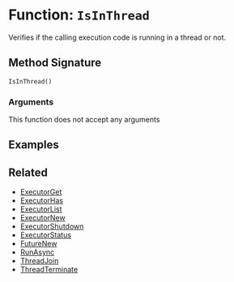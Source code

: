 [comment]: # (Note: This documentation is generated dynamically in the build process.  To modify the contents, change the javadoc on the _invoke method of the BIF class)

# Function: `IsInThread`

Verifies if the calling execution code is running in a thread or not.

## Method Signature

```
IsInThread()
```

### Arguments

This function does not accept any arguments

## Examples



## Related

  * [ExecutorGet](./ExecutorGet.md)
  * [ExecutorHas](./ExecutorHas.md)
  * [ExecutorList](./ExecutorList.md)
  * [ExecutorNew](./ExecutorNew.md)
  * [ExecutorShutdown](./ExecutorShutdown.md)
  * [ExecutorStatus](./ExecutorStatus.md)
  * [FutureNew](./FutureNew.md)
  * [RunAsync](./RunAsync.md)
  * [ThreadJoin](./ThreadJoin.md)
  * [ThreadTerminate](./ThreadTerminate.md)

